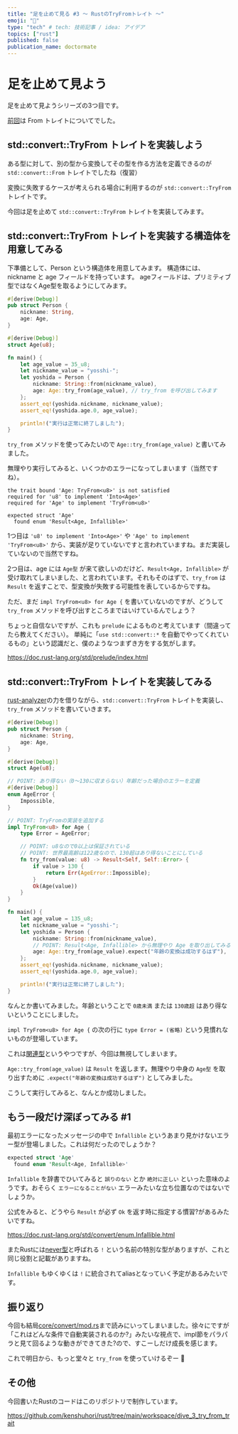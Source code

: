 ```yaml
---
title: "足を止めて見る #3 〜 RustのTryFromトレイト 〜"
emoji: "🚶"
type: "tech" # tech: 技術記事 / idea: アイデア
topics: ["rust"]
published: false
publication_name: doctormate
---
```


# 足を止めて見よう

足を止めて見ようシリーズの3つ目です。

[前回](https://zenn.dev/doctormate/articles/dive_2_from_trait)は From トレイトについてでした。

## std::convert::TryFrom トレイトを実装しよう

ある型に対して、別の型から変換してその型を作る方法を定義できるのが `std::convert::From` トレイトでしたね（復習）

変換に失敗するケースが考えられる場合に利用するのが `std::convert::TryFrom` トレイトです。

今回は足を止めて `std::convert::TryFrom` トレイトを実装してみます。

## std::convert::TryFrom トレイトを実装する構造体を用意してみる

下準備として、Person という構造体を用意してみます。
構造体には、nickname と age フィールドを持っています。
ageフィールドは、プリミティブ型ではなくAge型を取るようにしてみます。


```rust
#[derive(Debug)]
pub struct Person {
    nickname: String,
    age: Age,
}

#[derive(Debug)]
struct Age(u8);

fn main() {
    let age_value = 35_u8;
    let nickname_value = "yosshi-";
    let yoshida = Person {
        nickname: String::from(nickname_value),
        age: Age::try_from(age_value), // try_from を呼び出してみます
    };
    assert_eq!(yoshida.nickname, nickname_value);
    assert_eq!(yoshida.age.0, age_value);

    println!("実行は正常に終了しました");
}
```

`try_from` メソッドを使ってみたいので `Age::try_from(age_value)` と書いてみました。

無理やり実行してみると、いくつかのエラーになってしまいます（当然ですね）。

```shell
the trait bound 'Age: TryFrom<u8>' is not satisfied
required for 'u8' to implement 'Into<Age>'
required for 'Age' to implement 'TryFrom<u8>'

expected struct 'Age'
  found enum 'Result<Age, Infallible>'
```

1つ目は `'u8' to implement 'Into<Age>'` や `'Age' to implement 'TryFrom<u8>'` から、実装が足りていないですと言われていますね。まだ実装していないので当然ですね。

2つ目は、age には `Age型` が来て欲しいのだけど、`Result<Age, Infallible>` が受け取れてしまいました、と言われています。それもそのはずで、`try_from` は `Result` を返すことで、型変換が失敗する可能性を表しているからですね。

ただ、まだ `impl TryFrom<u8> for Age {` を書いていないのですが、どうして `try_from` メソッドを呼び出すところまではいけているんでしょう？

ちょっと自信ないですが、これも `prelude` によるものと考えています（間違ってたら教えてください）。
単純に「`use std::convert::*` を自動でやってくれているもの」という認識だと、僕のようなつまずき方をする気がします。

https://doc.rust-lang.org/std/prelude/index.html


## std::convert::TryFrom トレイトを実装してみる

[rust-analyzer](https://github.com/rust-lang/rust-analyzer)の力を借りながら、`std::convert::TryFrom` トレイトを実装し、`try_from` メソッドを書いていきます。

```rust
#[derive(Debug)]
pub struct Person {
    nickname: String,
    age: Age,
}

#[derive(Debug)]
struct Age(u8);

// POINT: あり得ない（0〜130に収まらない）年齢だった場合のエラーを定義
#[derive(Debug)]
enum AgeError {
    Impossible,
}

// POINT: TryFromの実装を追加する
impl TryFrom<u8> for Age {
    type Error = AgeError;

    // POINT: u8なので0以上は保証されている
    // POINT: 世界最高齢は122歳なので、130超はあり得ないことにしている
    fn try_from(value: u8) -> Result<Self, Self::Error> {
        if value > 130 {
            return Err(AgeError::Impossible);
        }
        Ok(Age(value))
    }
}

fn main() {
    let age_value = 135_u8;
    let nickname_value = "yosshi-";
    let yoshida = Person {
        nickname: String::from(nickname_value),
        // POINT: Result<Age, Infallible> から無理やり Age を取り出してみる
        age: Age::try_from(age_value).expect("年齢の変換は成功するはず"),
    };
    assert_eq!(yoshida.nickname, nickname_value);
    assert_eq!(yoshida.age.0, age_value);

    println!("実行は正常に終了しました");
}
```

なんとか書いてみました。年齢ということで `0歳未満` または `130歳超` はあり得ないということにしました。

`impl TryFrom<u8> for Age {` の次の行に `type Error = (省略)` という見慣れないものが登場しています。

これは[関連型](https://doc.rust-jp.rs/rust-by-example-ja/generics/assoc_items/types.html)というやつですが、今回は無視してしまいます。

`Age::try_from(age_value)` は `Result` を返します。無理やり中身の `Age型` を取り出すために `.expect("年齢の変換は成功するはず")` としてみました。

こうして実行してみると、なんとか成功しました。

## もう一段だけ深ぼってみる #1

最初エラーになったメッセージの中で `Infallible` というあまり見かけないエラー型が登場しました。これは何だったのでしょうか？

```rust
expected struct 'Age'
  found enum 'Result<Age, Infallible>'
```

`Infallible` を辞書でひいてみると `誤りのない` とか `絶対に正しい` といった意味のようです。おそらく `エラーになることがない` エラーみたいな立ち位置なのではないでしょうか。

公式をみると、どうやら `Result` が必ず `Ok` を返す時に指定する慣習?があるみたいですね。

https://doc.rust-lang.org/std/convert/enum.Infallible.html

またRustには[never型](https://doc.rust-jp.rs/book-ja/ch19-04-advanced-types.html#never%E5%9E%8B%E3%81%AF%E7%B5%B6%E5%AF%BE%E3%81%AB%E8%BF%94%E3%82%89%E3%81%AA%E3%81%84)と呼ばれる `!` という名前の特別な型がありますが、これと同じ役割と記載がありますね。

`Infallible` もゆくゆくは `!` に統合されてaliasとなっていく予定があるみたいです。


## 振り返り

今回も結局[core/convert/mod.rs](https://doc.rust-lang.org/src/core/convert/mod.rs.html)まで読みにいってしまいました。徐々にですが「これはどんな条件で自動実装されるのか?」みたいな視点で、impl節をパラパラと見て回るような動きができてきた?ので、すこーしだけ成長を感じます。

これで明日から、もっと堂々と `try_from` を使っていけるぞー 🙌

## その他

今回書いたRustのコードはこのリポジトリで制作しています。

https://github.com/kenshuhori/rust/tree/main/workspace/dive_3_try_from_trait

